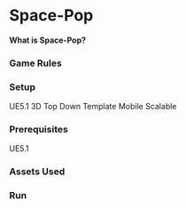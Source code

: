 # Space-Pop
**What is Space-Pop?**


### Game Rules

### Setup
UE5.1 3D Top Down Template Mobile Scalable

### Prerequisites
UE5.1

### Assets Used

### Run
